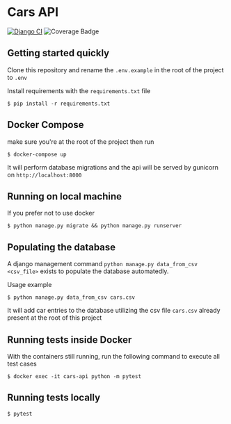 # Cars API
[![Django CI](https://github.com/chiemerieezechukwu/django-api/actions/workflows/django-workflow.yml/badge.svg?branch=master)](https://github.com/chiemerieezechukwu/django-api/actions/workflows/django-workflow.yml)
![Coverage Badge](https://img.shields.io/endpoint?url=https://gist.githubusercontent.com/chiemerieezechukwu/a1817190b63b0cd8f551cb3ec2ab6524/raw/django-api_master_coverage.json)

## Getting started quickly
Clone this repository and rename the `.env.example` in the root of the project to `.env`

Install requirements with the `requirements.txt` file
```
$ pip install -r requirements.txt
```

## Docker Compose
make sure you're at the root of the project then run
```
$ docker-compose up
```
It will perform database migrations and the api will be served by gunicorn on `http://localhost:8000`

## Running on local machine
If you prefer not to use docker
```
$ python manage.py migrate && python manage.py runserver
```

## Populating the database
A django management command `python manage.py data_from_csv <csv_file>` exists to populate the database automatedly.

Usage example
```
$ python manage.py data_from_csv cars.csv
```
It will add car entries to the database utilizing the csv file `cars.csv` already present at the root of this project

## Running tests inside Docker
With the containers still running, run the following command to execute all test cases
```
$ docker exec -it cars-api python -m pytest
```

## Running tests locally
```
$ pytest
```
